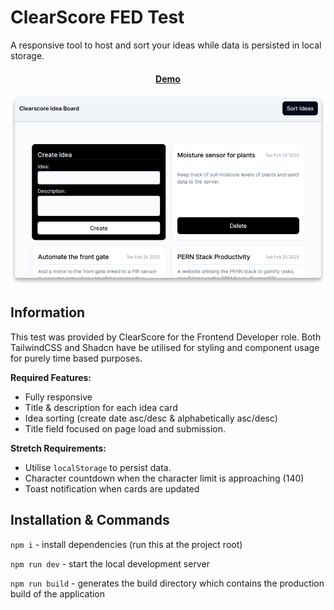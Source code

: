# ClearScore FED Test

A responsive tool to host and sort your ideas while data is persisted in local storage.

<h4 align="center">
    <a href="https://clearscore-idea-board.vercel.app" target="_blank">Demo</a>
</h4>

![ClearScore Idea Board](./images/clearscore-fed-test.png)

## Information

This test was provided by ClearScore for the Frontend Developer role. Both TailwindCSS and Shadcn have be utilised for styling and component usage for purely time based purposes.

**Required Features:**

- Fully responsive
- Title & description for each idea card
- Idea sorting (create date asc/desc & alphabetically asc/desc)
- Title field focused on page load and submission.

**Stretch Requirements:**

- Utilise `localStorage` to persist data.
- Character countdown when the character limit is approaching (140)
- Toast notification when cards are updated

## Installation & Commands

`npm i` - install dependencies (run this at the project root)

`npm run dev` - start the local development server

`npm run build` - generates the build directory which contains the production build of the application
